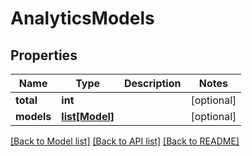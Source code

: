 # AnalyticsModels

## Properties
Name | Type | Description | Notes
------------ | ------------- | ------------- | -------------
**total** | **int** |  | [optional] 
**models** | [**list[Model]**](Model.md) |  | [optional] 

[[Back to Model list]](../README.md#documentation-for-models) [[Back to API list]](../README.md#documentation-for-api-endpoints) [[Back to README]](../README.md)

